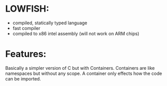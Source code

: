 # LOWFISH:
- compiled, statically typed language
- fast compiler
- compiled to x86 intel assembly (will not work on ARM chips)
# Features:
Basically a simpler version of C but with Containers. Containers are like namespaces but without any scope. A container only effects how the code can be imported.